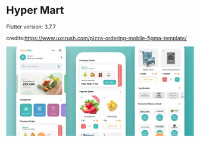 # Hyper Mart

Flutter version: 3.7.7

credits:https://www.uxcrush.com/pizza-ordering-mobile-figma-template/

![mobile app design](screenshot/screen.webp "Title")
